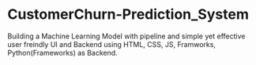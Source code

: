 # CustomerChurn-Prediction_System
Building a Machine Learning Model with pipeline and simple yet effective user freindly UI and Backend using HTML, CSS, JS, Framworks, Python(Frameworks) as Backend. 
